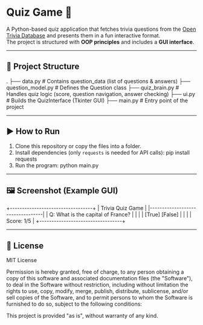 # Quiz Game 🎯

A Python-based quiz application that fetches trivia questions from the [Open Trivia Database](https://opentdb.com/) and presents them in a fun interactive format.  
The project is structured with **OOP principles** and includes a **GUI interface**.

---

## 📂 Project Structure
.
├── data.py              # Contains question_data (list of questions & answers)
├── question_model.py    # Defines the Question class
├── quiz_brain.py        # Handles quiz logic (score, question navigation, answer checking)
├── ui.py                # Builds the QuizInterface (Tkinter GUI)
├── main.py              # Entry point of the project

---

## ▶️ How to Run
1. Clone this repository or copy the files into a folder.
2. Install dependencies (only `requests` is needed for API calls):
   pip install requests
3. Run the program:
   python main.py

---

## 🖼️ Screenshot (Example GUI)
+----------------------------------+
|   Trivia Quiz Game               |
|----------------------------------|
|  Q: What is the capital of France? |
|                                  |
|   [True]       [False]           |
|                                  |
|  Score: 1/5                      |
+----------------------------------+

---

## 📜 License
MIT License

Permission is hereby granted, free of charge, to any person obtaining a copy
of this software and associated documentation files (the "Software"), to deal
in the Software without restriction, including without limitation the rights
to use, copy, modify, merge, publish, distribute, sublicense, and/or sell
copies of the Software, and to permit persons to whom the Software is
furnished to do so, subject to the following conditions:

This project is provided "as is", without warranty of any kind.

